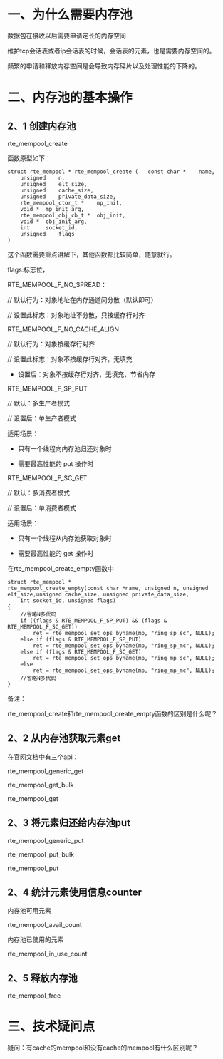 # 一、为什么需要内存池

数据包在接收以后需要申请定长的内存空间

维护tcp会话表或者ip会话表的时候，会话表的元素，也是需要内存空间的。

频繁的申请和释放内存空间是会导致内存碎片以及处理性能的下降的。



# 二、内存池的基本操作

## 2、1 创建内存池

rte_mempool_create

函数原型如下：

```
struct rte_mempool * rte_mempool_create	(	const char * 	name,
    unsigned 	n,
    unsigned 	elt_size,
    unsigned 	cache_size,
    unsigned 	private_data_size,
    rte_mempool_ctor_t * 	mp_init,
    void * 	mp_init_arg,
    rte_mempool_obj_cb_t * 	obj_init,
    void * 	obj_init_arg,
    int 	socket_id,
    unsigned 	flags 
)	
```

这个函数需要重点讲解下，其他函数都比较简单，随意就行。

flags:标志位，

RTE_MEMPOOL_F_NO_SPREAD：

// 默认行为：对象地址在内存通道间分散（默认即可）

// 设置此标志：对象地址不分散，只按缓存行对齐



RTE_MEMPOOL_F_NO_CACHE_ALIGN

// 默认行为：对象按缓存行对齐

// 设置此标志：对象不按缓存行对齐，无填充

- 设置后：对象不按缓存行对齐，无填充，节省内存



RTE_MEMPOOL_F_SP_PUT

// 默认：多生产者模式

// 设置后：单生产者模式

适用场景：

- 只有一个线程向内存池归还对象时

- 需要最高性能的 put 操作时



RTE_MEMPOOL_F_SC_GET

// 默认：多消费者模式

// 设置后：单消费者模式

适用场景：

- 只有一个线程从内存池获取对象时

- 需要最高性能的 get 操作时



在rte_mempool_create_empty函数中

```
struct rte_mempool *
rte_mempool_create_empty(const char *name, unsigned n, unsigned elt_size,unsigned cache_size, unsigned private_data_size,
	int socket_id, unsigned flags)
{
	//省略N多代码
	if ((flags & RTE_MEMPOOL_F_SP_PUT) && (flags & RTE_MEMPOOL_F_SC_GET))
		ret = rte_mempool_set_ops_byname(mp, "ring_sp_sc", NULL);
	else if (flags & RTE_MEMPOOL_F_SP_PUT)
		ret = rte_mempool_set_ops_byname(mp, "ring_sp_mc", NULL);
	else if (flags & RTE_MEMPOOL_F_SC_GET)
		ret = rte_mempool_set_ops_byname(mp, "ring_mp_sc", NULL);
	else
		ret = rte_mempool_set_ops_byname(mp, "ring_mp_mc", NULL);
	//省略N多代码
}
```



备注：

rte_mempool_create和rte_mempool_create_empty函数的区别是什么呢？



## 2、2  从内存池获取元素get

在官网文档中有三个api：

rte_mempool_generic_get

rte_mempool_get_bulk 

rte_mempool_get





## 2、3 将元素归还给内存池put

rte_mempool_generic_put

rte_mempool_put_bulk

rte_mempool_put



## 2、4 统计元素使用信息counter

内存池可用元素

rte_mempool_avail_count



内存池已使用的元素

rte_mempool_in_use_count



## 2、5 释放内存池

rte_mempool_free



# 三、技术疑问点

疑问：有cache的mempool和没有cache的mempool有什么区别呢？